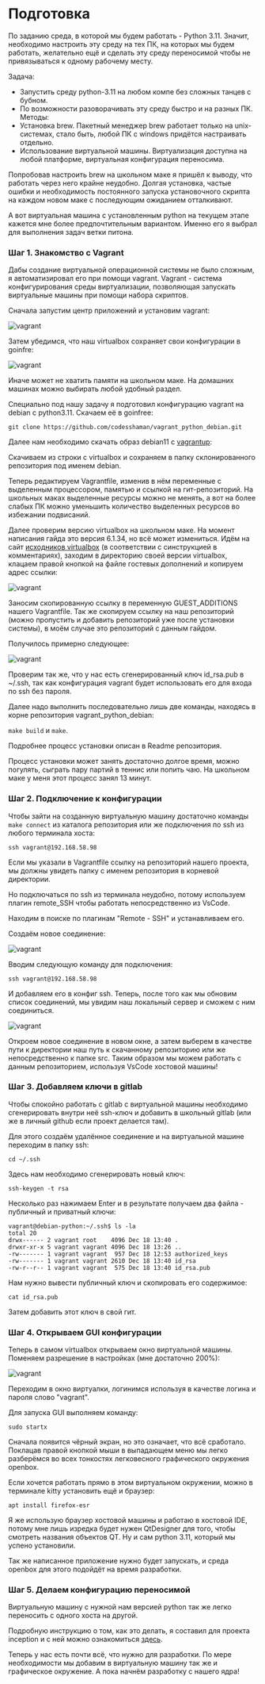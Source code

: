 # Подготовка

По заданию среда, в которой мы будем работать - Python 3.11. Значит, необходимо настроить эту среду на тех ПК, на которых мы будем работать, желательно ещё и сделать эту среду переносимой чтобы не привязываться к одному рабочему месту.

Задача: 
- Запустить среду python-3.11 на любом компе без сложных танцев с бубном.
- По возможности разоворачивать эту среду быстро и на разных ПК.
Методы: 
- Установка brew. Пакетный менеджер brew работает только на unix-системах, стало быть, любой ПК с windows придётся настраивать отдельно.
- Использование виртуальной машины. Виртуализация доступна на любой платформе, виртуальная конфигурация переносима.

Попробовав настроить brew на школьном маке я пришёл к выводу, что работать через него крайне неудобно. Долгая установка, частые ошибки и необходимость постоянного запуска установочного скрипта на каждом новом маке с последующим ожиданием отталкивают.

А вот виртуальная машина с установленным python на текущем этапе кажется мне более предпочтительным вариантом. Именно его я выбрал для выполнения задач ветки питона.

### Шаг 1. Знакомство с Vagrant

Дабы создание виртуальной операционной системы не было сложным, я автоматизировал его при помощи vagrant. Vagrant - система конфигурирования среды виртуализации, позволяющая запускать виртуальные машины при помощи набора скриптов.

Сначала запустим центр приложений и установим vagrant:

![vagrant](media/vagrant/step_00.png)

Затем убедимся, что наш virtualbox сохраняет свои конфигурации в goinfre:

![vagrant](media/vagrant/step_02.png)

Иначе может не хватить памяти на школьном маке. На домашних машинах можно выбирать любой удобный раздел.

Специально под нашу задачу я подготовил конфигурацию vagrant на debian с python3.11. Скачаем её в goinfree:

``git clone https://github.com/codesshaman/vagrant_python_debian.git``

Далее нам необходимо скачать образ debian11 с [vagrantup](https://app.vagrantup.com/bento/boxes/debian-11.5 "vagrantup"):

Скачиваем из строки с virtualbox и сохраняем в папку склонированного репозитория под именем debian.

Теперь редактируем Vagrantfile, изменив в нём переменные с выделенным процессором, памятью и ссылкой на гит-репозиторий. На школьных маках выделенные ресурсы можно не менять, а вот на более слабых ПК можно уменьшить количество выделенных ресурсов во избежании подвисаний. 

Далее проверим версию virtualbox на школьном маке. На момент написания гайда это версия 6.1.34, но всё может измениться. Идём на сайт [исходников virtualbox](http://download.virtualbox.org/virtualbox/) (в соответствии с синструкцией в комментариях), заходим в директорию своей версии virtualbox, клацаем правой кнопкой на файле гостевых дополнений и копируем адрес ссылки:

![vagrant](media/vagrant/step_01.png)

Заносим скопированную ссылку в переменную GUEST_ADDITIONS нашего Vagrantfile. Так же скопируем ссылку на наш репозиторий (можно пропустить и добавить репозиторий уже после установки системы), в моём случае это репозиторий с данным гайдом.

Получилось примерно следующее:

![vagrant](media/vagrant/step_05.png)

Проверим так же, что у нас есть сгенерированный ключ id_rsa.pub в ~/.ssh, так как конфигурация vagrant будет использовать его для входа по ssh без пароля.

Далее надо выполнить последовательно лишь две команды, находясь в корне репозитория vagrant_python_debian:

``make build`` и ``make``.

Подробнее процесс установки описан в Readme репозитория.

Процесс установки может занять достаточно долгое время, можно погулять, сыграть пару партий в теннис или попить чаю. На школьном маке у меня этот процесс занял 13 минут.

### Шаг 2. Подключение к конфигурации

Чтобы зайти на созданную виртуальную машину достаточно команды ``make connect`` из каталога репозитория или же подключения по ssh из любого терминала хоста:

``ssh vagrant@192.168.58.98``

Если мы указали в Vagrantfile ссылку на репозиторий нашего проекта, мы должны увидеть папку с именем репозитория в корневой директории.

Но подключаться по ssh из терминала неудобно, потому используем плагин remote_SSH чтобы работать непосредственно из VsCode.

Находим в поиске по плагинам "Remote - SSH" и устанавливаем его.

Создаём новое соединение:

![vagrant](media/vagrant/step_03.png)

Вводим следующую команду для подключения:

``ssh vagrant@192.168.58.98``

И добавляем его в конфиг ssh. Теперь, после того как мы обновим список соединений, мы увидим наш локальный сервер и сможем с ним соединиться.

![vagrant](media/vagrant/step_04.png)

Откроем новое соединение в новом окне, а затем выберем в качестве пути к директории наш путь к скачанному репозиторию или же непосредственно к папке src. Таким образом мы можем работать с данным репозиторием, используя VsCode хостовой машины!

### Шаг 3. Добавляем ключи в gitlab

Чтобы спокойно работать с gitlab с виртуальной машины необходимо сгенерировать внутри неё ssh-ключ и добавить в школьный gitlab (или же в личный github если проект делается там).

Для этого создаём удалённое соединение и на виртуальной машине переходим в папку ssh:

``cd ~/.ssh``

Здесь нам необходимо сгенерировать новый ключ:

``ssh-keygen -t rsa``

Несколько раз нажимаем Enter и в результате получаем два файла - публичный и приватный ключи:

```
vagrant@debian-python:~/.ssh$ ls -la
total 20
drwx------ 2 vagrant root    4096 Dec 18 13:40 .
drwxr-xr-x 5 vagrant vagrant 4096 Dec 18 13:26 ..
-rw------- 1 vagrant vagrant  957 Dec 18 12:53 authorized_keys
-rw------- 1 vagrant vagrant 2610 Dec 18 13:40 id_rsa
-rw-r--r-- 1 vagrant vagrant  575 Dec 18 13:40 id_rsa.pub
```

Нам нужно вывести публичный ключ и скопировать его содержимое:

``cat id_rsa.pub``

Затем добавить этот ключ в свой гит.

### Шаг 4. Открываем GUI конфигурации

Теперь в самом virtualbox открываем окно виртуальной машины. Поменяем разрешение в настройках (мне достаточно 200%):

![vagrant](media/vagrant/step_06.png)

Переходим в окно виртуалки, логинимся используя в качестве логина и пароля слово "vagrant".

Для запуска GUI выполняем команду:

``sudo startx``

Сначала появится чёрный экран, но это означает, что всё сработало. Поклацав правой кнопкой мыши в выпадающем меню мы легко разберёмся во всех тонкостях легковесного графического окружения openbox.

Если хочется работать прямо в этом виртуальном окружении, можно в терминале kitty установить ещё и браузер:

``apt install firefox-esr``

Я же использую браузер хостовой машины и работаю в хостовой IDE, потому мне лишь изредка будет нужен QtDesigner для того, чтобы смотреть названия объектов QT. Ну и сам python 3.11, который мы успено установили.

Так же написанное приложение нужно будет запускать, и среда openbox для этого подойдёт на время разработки.

### Шаг 5. Делаем конфигурацию переносимой

Виртуальную машину с нужной нам версией python так же легко переносить с одного хоста на другой.

Подробную инструкцию о том, как это делать, я составил для проекта inception и с ней можно ознакомиться [здесь](https://github.com/codesshaman/inception/blob/main/03_CLOUD_STORAGE.md).

Теперь у нас есть почти всё, что нужно для разработки. По мере необходимости мы добавим в виртуальную машину так же и графическое окружение. А пока начнём разработку с нашего ядра!